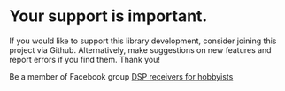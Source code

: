 # Your support is important.

If you would like to support this library development, consider joining this project via Github. Alternatively, make suggestions on new features and report errors if you find them. Thank you!

Be a member of Facebook group [DSP receivers for hobbyists](https://www.facebook.com/groups/2655942598067211)


